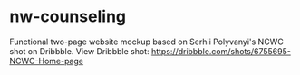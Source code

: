 # nw-counseling
Functional two-page website mockup based on Serhii Polyvanyi's NCWC shot on Dribbble.
View Dribbble shot: https://dribbble.com/shots/6755695-NCWC-Home-page
